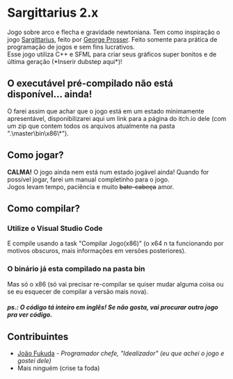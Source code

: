 # Sargittarius 2.x
Jogo sobre arco e flecha e gravidade newtoniana. Tem como inspiração o jogo [Sargittarius](https://gprosser.itch.io/sagittarius), feito por [George Prosser](https://twitter.com/jecatjecat). Feito somente para prática de programação de jogos e sem fins lucrativos.<br/>
Esse jogo utiliza C++ e SFML para criar seus gráficos super bonitos e de última geração (\*Inserir dubstep aqui\*)!

## O executável pré-compilado não está disponível... **ainda**!
O farei assim que achar que o jogo está em um estado minimamente apresentável, disponibilizarei aqui um link para a página do itch.io dele (com um zip que contem todos os arquivos atualmente na pasta ".\\master\\bin\\x86\\*").

## Como jogar?
**CALMA!** O jogo ainda nem está num estado jogável ainda! Quando for possível jogar, farei um manual completinho para o jogo.<br/>
Jogos levam tempo, paciência e muito ~~bate-cabeça~~ amor.

## Como compilar?
### Utilize o Visual Studio Code
E compile usando a task "Compilar Jogo(x86)" (o x64 n ta funcionando por motivos obscuros, mais informações em versões posteriores).
### O binário já esta compilado na pasta bin
Mas só o x86 (só vai precisar re-compilar se quiser mudar alguma coisa ou se eu esquecer de compilar a versão mais nova).

##### ps.: O código tá inteiro em inglês! Se não gosta, vai procurar outro jogo pra ver código.

## Contribuintes
* [João Fukuda](https://github.com/JoaoFukuda) - *Programador chefe, "Idealizador" (eu que achei o jogo e gostei dele)*
* Mais ninguém (crise ta foda)
